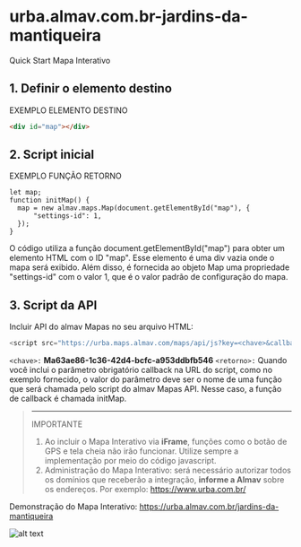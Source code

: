 # urba.almav.com.br-jardins-da-mantiqueira
Quick Start Mapa Interativo

## 1. Definir o elemento destino

EXEMPLO ELEMENTO DESTINO

```html
<div id="map"></div>
```

## 2. Script inicial

EXEMPLO FUNÇÃO RETORNO
```javscript
let map;
function initMap() {
  map = new almav.maps.Map(document.getElementById("map"), {
      "settings-id": 1,
  });
}
```
O código utiliza a função document.getElementById("map") para obter um elemento HTML com o ID "map". Esse elemento é uma div vazia onde o mapa será exibido. Além disso, é fornecida ao objeto Map uma propriedade "settings-id" com o valor 1, que é o valor padrão de configuração do mapa.

## 3. Script da API

Incluir API do almav Mapas no seu arquivo HTML:
```javascript
<script src="https://urba.maps.almav.com/maps/api/js?key=<chave>&callback=<retorno>" async></script>
```
`<chave>:` **Ma63ae86-1c36-42d4-bcfc-a953ddbfb546**
`<retorno>:` Quando você inclui o parâmetro obrigatório callback na URL do script, como no exemplo fornecido, o valor do parâmetro deve ser o nome de uma função que será chamada pelo script do almav Mapas API. Nesse caso, a função de callback é chamada initMap.

> ---
> IMPORTANTE
> 1. Ao incluir o Mapa Interativo via **iFrame**, funções como o botão de GPS e tela cheia não irão funcionar. Utilize sempre a implementação por meio do código javascript.
> 2. Administração do Mapa Interativo: será necessário autorizar todos os domínios que receberão a integração, **informe a Almav** sobre os endereços. Por exemplo: https://www.urba.com.br/

Demonstração do Mapa Interativo: https://urba.almav.com.br/jardins-da-mantiqueira

![alt text](https://maps.almav.com/maps/assets/Ma63ae86-1c36-42d4-bcfc-a953ddbfb546/thumb01.jpg)
